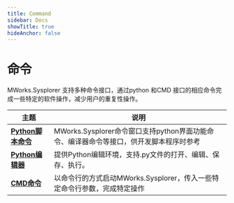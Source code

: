 ```yaml
---
title: Command
sidebar: Docs
showTitle: true
hideAnchor: false
---
```

# 命令

MWorks.Sysplorer 支持多种命令接口，通过python 和CMD 接口的相应命令完成一些特定的软件操作，减少用户的重复性操作。

| 主题                                                         | 说明                                                         |
| ------------------------------------------------------------ | ------------------------------------------------------------ |
| **[Python脚本命令](#/forthExample/Command/PythonScriptCommand)** | MWorks.Sysplorer命令窗口支持python界面功能命令、编译器命令等接口，供开发脚本程序时参考 |
| **[Python编辑器](#/forthExample/Command/PythonEditor)**      | 提供Python编辑环境，支持.py文件的打开、编辑、保存、执行。    |
| **[CMD命令](#/forthExample/Command/CMD)**                    | 以命令行的方式启动MWorks.Sysplorer，传入一些特定命令行参数，完成特定操作 |


